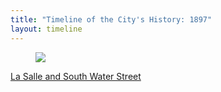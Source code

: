 ```yaml
---
title: "Timeline of the City's History: 1897"
layout: timeline
---
```


<article class="tile is-child box">
    <a href="/historical/timeline/1897/238" title="La Salle and South Water Street">
        <figure class="image is-128x128">
            <img src="/img/timeline/1897/large/238.jpg">
            </figure>
        <div class="content">
            <p>La Salle and South Water Street</p>
        </div>
    </a>
</article>